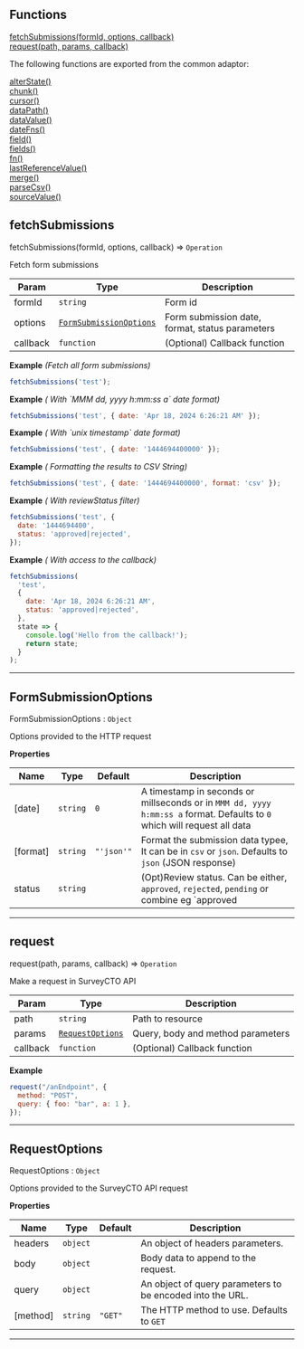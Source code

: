 ## Functions

<dl>
<dt>
    <a href="#fetchsubmissions">fetchSubmissions(formId, options, callback)</a></dt>
<dt>
    <a href="#request">request(path, params, callback)</a></dt>
</dl>

The following functions are exported from the common adaptor:
<dl>
<dt>
    <a href="/adaptors/packages/common-docs#alterstate">alterState()</a>
</dt>
<dt>
    <a href="/adaptors/packages/common-docs#chunk">chunk()</a>
</dt>
<dt>
    <a href="/adaptors/packages/common-docs#cursor">cursor()</a>
</dt>
<dt>
    <a href="/adaptors/packages/common-docs#datapath">dataPath()</a>
</dt>
<dt>
    <a href="/adaptors/packages/common-docs#datavalue">dataValue()</a>
</dt>
<dt>
    <a href="/adaptors/packages/common-docs#datefns">dateFns()</a>
</dt>
<dt>
    <a href="/adaptors/packages/common-docs#field">field()</a>
</dt>
<dt>
    <a href="/adaptors/packages/common-docs#fields">fields()</a>
</dt>
<dt>
    <a href="/adaptors/packages/common-docs#fn">fn()</a>
</dt>
<dt>
    <a href="/adaptors/packages/common-docs#lastreferencevalue">lastReferenceValue()</a>
</dt>
<dt>
    <a href="/adaptors/packages/common-docs#merge">merge()</a>
</dt>
<dt>
    <a href="/adaptors/packages/common-docs#parsecsv">parseCsv()</a>
</dt>
<dt>
    <a href="/adaptors/packages/common-docs#sourcevalue">sourceValue()</a>
</dt></dl>

## fetchSubmissions

fetchSubmissions(formId, options, callback) ⇒ <code>Operation</code>

Fetch form submissions


| Param | Type | Description |
| --- | --- | --- |
| formId | <code>string</code> | Form id |
| options | [<code>FormSubmissionOptions</code>](#formsubmissionoptions) | Form submission date, format, status parameters |
| callback | <code>function</code> | (Optional) Callback function |

**Example** *(Fetch all form submissions)*  
```js
fetchSubmissions('test');
```
**Example** *( With &#x60;MMM dd, yyyy h:mm:ss a&#x60; date format)*  
```js
fetchSubmissions('test', { date: 'Apr 18, 2024 6:26:21 AM' });
```
**Example** *( With &#x60;unix timestamp&#x60; date format)*  
```js
fetchSubmissions('test', { date: '1444694400000' });
```
**Example** *( Formatting the results to CSV String)*  
```js
fetchSubmissions('test', { date: '1444694400000', format: 'csv' });
```
**Example** *( With reviewStatus filter)*  
```js
fetchSubmissions('test', {
  date: '1444694400',
  status: 'approved|rejected',
});
```
**Example** *( With access to the callback)*  
```js
fetchSubmissions(
  'test',
  {
    date: 'Apr 18, 2024 6:26:21 AM',
    status: 'approved|rejected',
  },
  state => {
    console.log('Hello from the callback!');
    return state;
  }
);
```

* * *

## FormSubmissionOptions

FormSubmissionOptions : <code>Object</code>

Options provided to the HTTP request

**Properties**

| Name | Type | Default | Description |
| --- | --- | --- | --- |
| [date] | <code>string</code> | <code>0</code> | A timestamp in seconds or millseconds or in `MMM dd, yyyy h:mm:ss a` format. Defaults to `0` which will request all data |
| [format] | <code>string</code> | <code>&quot;&#x27;json&#x27;&quot;</code> | Format the submission data typee, It can be in `csv` or `json`. Defaults to `json` (JSON response) |
| status | <code>string</code> |  | (Opt)Review status. Can be either, `approved`, `rejected`, `pending` or combine eg `approved|rejected`. |


* * *

## request

request(path, params, callback) ⇒ <code>Operation</code>

Make a request in SurveyCTO API


| Param | Type | Description |
| --- | --- | --- |
| path | <code>string</code> | Path to resource |
| params | [<code>RequestOptions</code>](#requestoptions) | Query, body and method parameters |
| callback | <code>function</code> | (Optional) Callback function |

**Example**  
```js
request("/anEndpoint", {
  method: "POST",
  query: { foo: "bar", a: 1 },
});
```

* * *

## RequestOptions

RequestOptions : <code>Object</code>

Options provided to the SurveyCTO API request

**Properties**

| Name | Type | Default | Description |
| --- | --- | --- | --- |
| headers | <code>object</code> |  | An object of headers parameters. |
| body | <code>object</code> |  | Body data to append to the request. |
| query | <code>object</code> |  | An object of query parameters to be encoded into the URL. |
| [method] | <code>string</code> | <code>&quot;GET&quot;</code> | The HTTP method to use. Defaults to `GET` |


* * *

